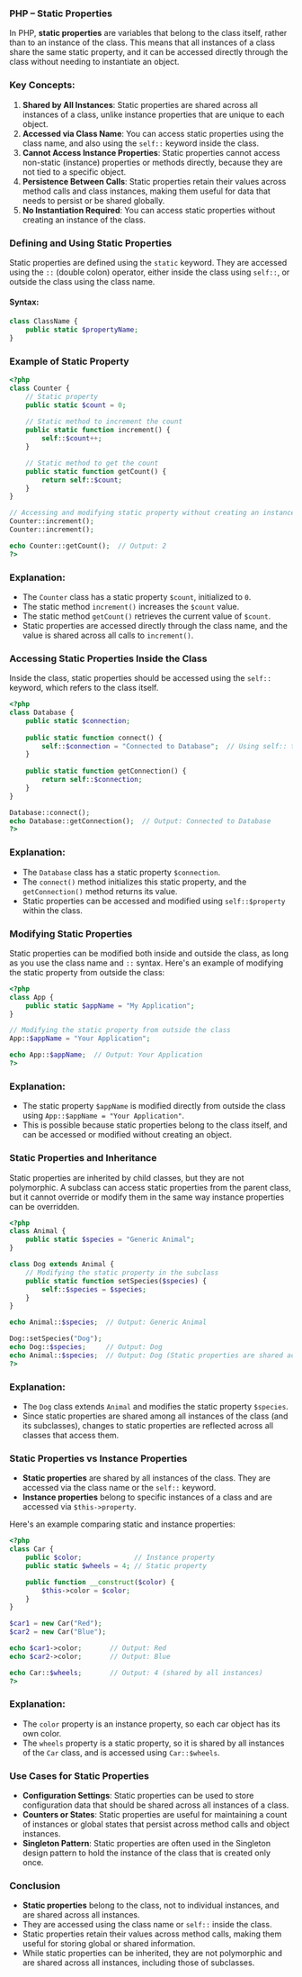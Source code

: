 ### PHP – Static Properties

In PHP, **static properties** are variables that belong to the class itself, rather than to an instance of the class. This means that all instances of a class share the same static property, and it can be accessed directly through the class without needing to instantiate an object.

### Key Concepts:
1. **Shared by All Instances**: Static properties are shared across all instances of a class, unlike instance properties that are unique to each object.
2. **Accessed via Class Name**: You can access static properties using the class name, and also using the `self::` keyword inside the class.
3. **Cannot Access Instance Properties**: Static properties cannot access non-static (instance) properties or methods directly, because they are not tied to a specific object.
4. **Persistence Between Calls**: Static properties retain their values across method calls and class instances, making them useful for data that needs to persist or be shared globally.
5. **No Instantiation Required**: You can access static properties without creating an instance of the class.

### Defining and Using Static Properties

Static properties are defined using the `static` keyword. They are accessed using the `::` (double colon) operator, either inside the class using `self::`, or outside the class using the class name.

#### Syntax:
```php
class ClassName {
    public static $propertyName;
}
```

### Example of Static Property

```php
<?php
class Counter {
    // Static property
    public static $count = 0;
    
    // Static method to increment the count
    public static function increment() {
        self::$count++;
    }

    // Static method to get the count
    public static function getCount() {
        return self::$count;
    }
}

// Accessing and modifying static property without creating an instance
Counter::increment();
Counter::increment();

echo Counter::getCount();  // Output: 2
?>
```

### Explanation:
- The `Counter` class has a static property `$count`, initialized to `0`.
- The static method `increment()` increases the `$count` value.
- The static method `getCount()` retrieves the current value of `$count`.
- Static properties are accessed directly through the class name, and the value is shared across all calls to `increment()`.

### Accessing Static Properties Inside the Class

Inside the class, static properties should be accessed using the `self::` keyword, which refers to the class itself.

```php
<?php
class Database {
    public static $connection;
    
    public static function connect() {
        self::$connection = "Connected to Database";  // Using self:: to access static property
    }
    
    public static function getConnection() {
        return self::$connection;
    }
}

Database::connect();
echo Database::getConnection();  // Output: Connected to Database
?>
```

### Explanation:
- The `Database` class has a static property `$connection`.
- The `connect()` method initializes this static property, and the `getConnection()` method returns its value.
- Static properties can be accessed and modified using `self::$property` within the class.

### Modifying Static Properties

Static properties can be modified both inside and outside the class, as long as you use the class name and `::` syntax. Here's an example of modifying the static property from outside the class:

```php
<?php
class App {
    public static $appName = "My Application";
}

// Modifying the static property from outside the class
App::$appName = "Your Application";

echo App::$appName;  // Output: Your Application
?>
```

### Explanation:
- The static property `$appName` is modified directly from outside the class using `App::$appName = "Your Application"`.
- This is possible because static properties belong to the class itself, and can be accessed or modified without creating an object.

### Static Properties and Inheritance

Static properties are inherited by child classes, but they are not polymorphic. A subclass can access static properties from the parent class, but it cannot override or modify them in the same way instance properties can be overridden.

```php
<?php
class Animal {
    public static $species = "Generic Animal";
}

class Dog extends Animal {
    // Modifying the static property in the subclass
    public static function setSpecies($species) {
        self::$species = $species;
    }
}

echo Animal::$species;  // Output: Generic Animal

Dog::setSpecies("Dog");
echo Dog::$species;     // Output: Dog
echo Animal::$species;  // Output: Dog (Static properties are shared across all instances)
?>
```

### Explanation:
- The `Dog` class extends `Animal` and modifies the static property `$species`.
- Since static properties are shared among all instances of the class (and its subclasses), changes to static properties are reflected across all classes that access them.

### Static Properties vs Instance Properties

- **Static properties** are shared by all instances of the class. They are accessed via the class name or the `self::` keyword.
- **Instance properties** belong to specific instances of a class and are accessed via `$this->property`.

Here's an example comparing static and instance properties:

```php
<?php
class Car {
    public $color;             // Instance property
    public static $wheels = 4; // Static property

    public function __construct($color) {
        $this->color = $color;
    }
}

$car1 = new Car("Red");
$car2 = new Car("Blue");

echo $car1->color;       // Output: Red
echo $car2->color;       // Output: Blue

echo Car::$wheels;       // Output: 4 (shared by all instances)
?>
```

### Explanation:
- The `color` property is an instance property, so each car object has its own color.
- The `wheels` property is a static property, so it is shared by all instances of the `Car` class, and is accessed using `Car::$wheels`.

### Use Cases for Static Properties

- **Configuration Settings**: Static properties can be used to store configuration data that should be shared across all instances of a class.
- **Counters or States**: Static properties are useful for maintaining a count of instances or global states that persist across method calls and object instances.
- **Singleton Pattern**: Static properties are often used in the Singleton design pattern to hold the instance of the class that is created only once.

### Conclusion

- **Static properties** belong to the class, not to individual instances, and are shared across all instances.
- They are accessed using the class name or `self::` inside the class.
- Static properties retain their values across method calls, making them useful for storing global or shared information.
- While static properties can be inherited, they are not polymorphic and are shared across all instances, including those of subclasses.
